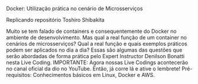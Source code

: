 Docker: Utilização prática no cenário de Microsserviços

Replicando repositório Toshiro Shibakita

Muito se tem falado de containers e consequentemente do Docker no ambiente de desenvolvimento. Mas qual a real função de um container no cenários de microsserviços? Qual a real função e quais exemplos práticos podem ser aplicados no dia a dia? Essas são algumas das questões que serão abordadas de forma prática pelo Expert Instructor Denilson Bonatti nesta Live Coding. IMPORTANTE: Agora nossas Live Codings acontecerão no canal oficial da dio no YouTube. Então, já corre lá e ative o lembrete! Pré-requisitos: Conhecimentos básicos em Linux, Docker e AWS.
